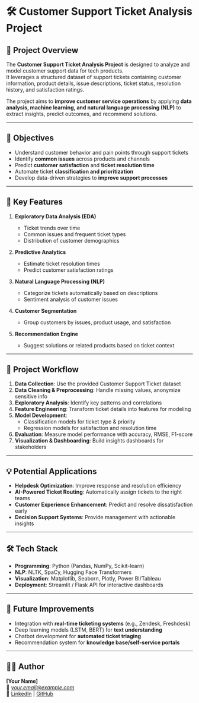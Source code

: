 # 🛠️ Customer Support Ticket Analysis Project

## 📌 Project Overview
The **Customer Support Ticket Analysis Project** is designed to analyze and model customer support data for tech products.  
It leverages a structured dataset of support tickets containing customer information, product details, issue descriptions, ticket status, resolution history, and satisfaction ratings.  

The project aims to **improve customer service operations** by applying **data analysis, machine learning, and natural language processing (NLP)** to extract insights, predict outcomes, and recommend solutions.

---

## 🎯 Objectives
- Understand customer behavior and pain points through support tickets  
- Identify **common issues** across products and channels  
- Predict **customer satisfaction** and **ticket resolution time**  
- Automate ticket **classification and prioritization**  
- Develop data-driven strategies to **improve support processes**  

---

## 🚀 Key Features
1. **Exploratory Data Analysis (EDA)**  
   - Ticket trends over time  
   - Common issues and frequent ticket types  
   - Distribution of customer demographics  

2. **Predictive Analytics**  
   - Estimate ticket resolution times  
   - Predict customer satisfaction ratings  

3. **Natural Language Processing (NLP)**  
   - Categorize tickets automatically based on descriptions  
   - Sentiment analysis of customer issues  

4. **Customer Segmentation**  
   - Group customers by issues, product usage, and satisfaction  

5. **Recommendation Engine**  
   - Suggest solutions or related products based on ticket context  

---

## 📂 Project Workflow
1. **Data Collection**: Use the provided Customer Support Ticket dataset  
2. **Data Cleaning & Preprocessing**: Handle missing values, anonymize sensitive info  
3. **Exploratory Analysis**: Identify key patterns and correlations  
4. **Feature Engineering**: Transform ticket details into features for modeling  
5. **Model Development**:  
   - Classification models for ticket type & priority  
   - Regression models for satisfaction and resolution time  
6. **Evaluation**: Measure model performance with accuracy, RMSE, F1-score  
7. **Visualization & Dashboarding**: Build insights dashboards for stakeholders  

---

## 💡 Potential Applications
- **Helpdesk Optimization**: Improve response and resolution efficiency  
- **AI-Powered Ticket Routing**: Automatically assign tickets to the right teams  
- **Customer Experience Enhancement**: Predict and resolve dissatisfaction early  
- **Decision Support Systems**: Provide management with actionable insights  

---

## 🛠️ Tech Stack
- **Programming**: Python (Pandas, NumPy, Scikit-learn)  
- **NLP**: NLTK, SpaCy, Hugging Face Transformers  
- **Visualization**: Matplotlib, Seaborn, Plotly, Power BI/Tableau  
- **Deployment**: Streamlit / Flask API for interactive dashboards  

---

## 📌 Future Improvements
- Integration with **real-time ticketing systems** (e.g., Zendesk, Freshdesk)  
- Deep learning models (LSTM, BERT) for **text understanding**  
- Chatbot development for **automated ticket triaging**  
- Recommendation system for **knowledge base/self-service portals**  

---

## 👨‍💻 Author
**[Your Name]**  
📧 *your.email@example.com*  
🔗 [LinkedIn](#) | [GitHub](#)  

